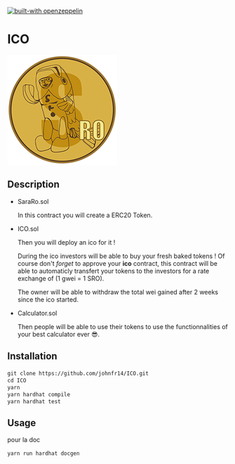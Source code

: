 [![built-with openzeppelin](https://img.shields.io/badge/built%20with-OpenZeppelin-3677FF)](https://docs.openzeppelin.com/)

# ICO
![SarahRo](./SardineRO.png)

## Description

- SaraRo.sol

  In this contract you will create a ERC20 Token.

- ICO.sol

  Then you will deploy an ico for it !

  During the ico investors will be able to buy your fresh baked tokens ! Of course don't *forget*
  to approve your **ico** contract, this contract will be able to automaticly transfert your tokens
  to the investors for a rate exchange of (1 gwei = 1 SRO).

  The owner will be able to withdraw the total wei gained after 2 weeks since the ico started.

- Calculator.sol

  Then people will be able to use their tokens to use the functionnalities of your best calculator ever 😎.

## Installation

```
git clone https://github.com/johnfr14/ICO.git
cd ICO
yarn
yarn hardhat compile
yarn hardhat test
```

## Usage
pour la doc
```
yarn run hardhat docgen
```
